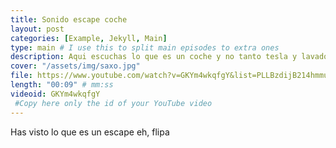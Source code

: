 ```yaml
---
title: Sonido escape coche
layout: post
categories: [Example, Jekyll, Main]
type: main # I use this to split main episodes to extra ones
description: Aqui escuchas lo que es un coche y no tanto tesla y lavadoras
cover: "/assets/img/saxo.jpg"
file: https://www.youtube.com/watch?v=GKYm4wkqfgY&list=PLLBzdijB214hmmuU5pU0pmNrOQJbN7t7j&index=11 #Link to your .mp3 file
length: "00:09" # mm:ss
videoid: GKYm4wkqfgY
 #Copy here only the id of your YouTube video
---
```


Has visto lo que es un escape eh, flipa